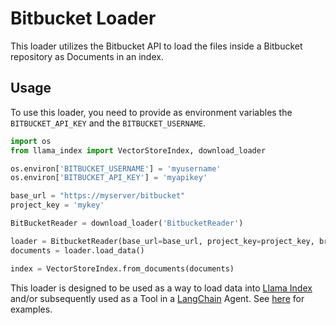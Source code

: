 # Bitbucket Loader

This loader utilizes the Bitbucket API to load the files inside a Bitbucket repository as Documents in an index.

## Usage

To use this loader, you need to provide as environment variables the `BITBUCKET_API_KEY` and the `BITBUCKET_USERNAME`.

```python
import os
from llama_index import VectorStoreIndex, download_loader

os.environ['BITBUCKET_USERNAME'] = 'myusername'
os.environ['BITBUCKET_API_KEY'] = 'myapikey'

base_url = "https://myserver/bitbucket"
project_key = 'mykey'

BitBucketReader = download_loader('BitbucketReader')

loader = BitbucketReader(base_url=base_url, project_key=project_key, branch='refs/heads/develop')
documents = loader.load_data()

index = VectorStoreIndex.from_documents(documents)
```


This loader is designed to be used as a way to load data into [Llama Index](https://github.com/jerryjliu/gpt_index/tree/main/gpt_index) and/or subsequently used as a Tool in a [LangChain](https://github.com/hwchase17/langchain) Agent. See [here](https://github.com/emptycrown/llama-hub/tree/main) for examples.
